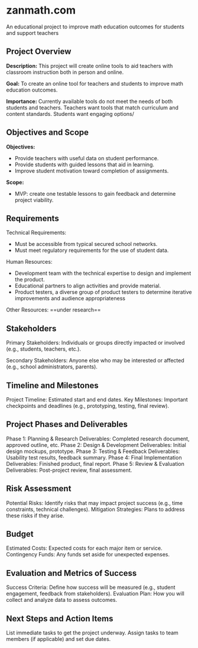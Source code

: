 # zanmath.com
An educational project to improve math education outcomes for students and support teachers

## Project Overview
  
  **Description:** This project will create online tools to aid teachers with classroom instruction both in person and online.  

  **Goal:** To create an online tool for teachers and students to improve math education outcomes. 

  **Importance:** Currently available tools do not meet the needs of both students and teachers. Teachers want tools that match curriculum and content standards. Students want engaging options/

## Objectives and Scope

  **Objectives:** 
  - Provide teachers with useful data on student performance.
  - Provide students with guided lessons that aid in learning.
  - Improve student motivation toward completion of assignments. 
  
  **Scope:** 
  - MVP: create one testable lessons to gain feedback and determine project viability. 

## Requirements

  Technical Requirements: 
  - Must be accessible from typical secured school networks.
  - Must meet regulatory requirements for the use of student data. 
  
  Human Resources: 
  - Development team with the technical expertise to design and implement the product.
  - Educational partners to align activities and provide material. 
  - Product testers, a diverse group of product testers to determine iterative improvements and audience appropriateness
  
  Other Resources:
  ==under research== 

## Stakeholders

  Primary Stakeholders: Individuals or groups directly impacted or involved (e.g., students, teachers, etc.).
  
  Secondary Stakeholders: Anyone else who may be interested or affected (e.g., school administrators, parents).

## Timeline and Milestones

  Project Timeline: Estimated start and end dates.
  Key Milestones: Important checkpoints and deadlines (e.g., prototyping, testing, final review).

## Project Phases and Deliverables

  Phase 1: Planning & Research
      Deliverables: Completed research document, approved outline, etc.
  Phase 2: Design & Development
      Deliverables: Initial design mockups, prototype.
  Phase 3: Testing & Feedback
      Deliverables: Usability test results, feedback summary.
  Phase 4: Final Implementation
      Deliverables: Finished product, final report.
  Phase 5: Review & Evaluation
      Deliverables: Post-project review, final assessment.

## Risk Assessment

  Potential Risks: Identify risks that may impact project success (e.g., time constraints, technical challenges).
  Mitigation Strategies: Plans to address these risks if they arise.

## Budget

  Estimated Costs: Expected costs for each major item or service.
  Contingency Funds: Any funds set aside for unexpected expenses.

## Evaluation and Metrics of Success

  Success Criteria: Define how success will be measured (e.g., student engagement, feedback from stakeholders).
  Evaluation Plan: How you will collect and analyze data to assess outcomes.

## Next Steps and Action Items

  List immediate tasks to get the project underway.
  Assign tasks to team members (if applicable) and set due dates.
